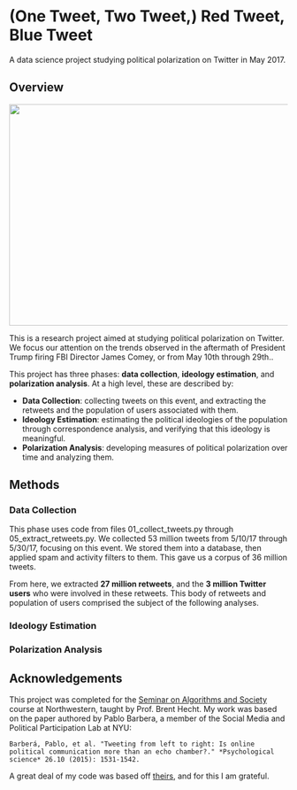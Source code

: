 # (One Tweet, Two Tweet,) Red Tweet, Blue Tweet
A data science project studying political polarization on Twitter in May 2017.

## Overview
<img src="https://github.com/tuchandra/red-tweet-blue-tweet/blob/master/plots/polarize3.png?raw=true" width="600" height="400">

This is a research project aimed at studying political polarization on Twitter. We focus our attention on the trends observed in the aftermath of President Trump firing FBI Director James Comey, or from May 10th through 29th..

This project has three phases: **data collection**, **ideology estimation**, and **polarization analysis**. At a high level, these are described by:
 * **Data Collection**: collecting tweets on this event, and extracting the retweets and the population of users associated with them.
 * **Ideology Estimation**: estimating the political ideologies of the population through correspondence analysis, and verifying that this ideology is meaningful.
 * **Polarization Analysis**: developing measures of political polarization over time and analyzing them.

## Methods
### Data Collection
This phase uses code from files 01_collect_tweets.py through 05_extract_retweets.py. We collected 53 million tweets from 5/10/17 through 5/30/17, focusing on this event. We stored them into a database, then applied spam and activity filters to them. This gave us a corpus of 36 million tweets.

From here, we extracted **27 million retweets**, and the **3 million Twitter users** who were involved in these retweets. This body of retweets and population of users comprised the subject of the following analyses.

### Ideology Estimation


### Polarization Analysis

## Acknowledgements
This project was completed for the [Seminar on Algorithms and Society](http://www.psacomputing.org/algsoc/basics/) course at Northwestern, taught by Prof. Brent Hecht. My work was based on the paper authored by Pablo Barbera, a member of the Social Media and Political Participation Lab at NYU:

    Barberá, Pablo, et al. "Tweeting from left to right: Is online political communication more than an echo chamber?." *Psychological science* 26.10 (2015): 1531-1542.

A great deal of my code was based off [theirs](https://github.com/pablobarbera/echo_chambers), and for this I am grateful.
